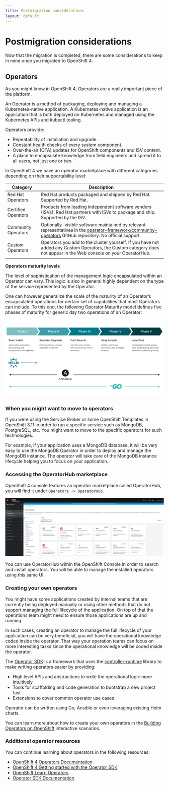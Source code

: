 ```yaml
---
title: Postmigration considerations
layout: default
---
```


# Postmigration considerations

Now that the migration is completed, there are some considerations to keep in mind once you migrated to OpenShift 4.

## Operators

As you might know in OpenShift 4, Operators are a really important piece of the platform.

An Operator is a method of packaging, deploying and managing a Kubernetes-native application. A Kubernetes-native application is an application that is both deployed on Kubernetes and managed using the Kubernetes APIs and kubectl tooling.

Operators provide:

- Repeatability of installation and upgrade.
- Constant health checks of every system component.
- Over-the-air (OTA) updates for OpenShift components and ISV content.
- A place to encapsulate knowledge from field engineers and spread it to all users, not just one or two.

In OpenShift 4 we have an operator marketplace with different categories depending on their supportability level:

| Category            | Description                                                                                                                                                                                                           |
| ------------------- | --------------------------------------------------------------------------------------------------------------------------------------------------------------------------------------------------------------------- |
| Red Hat Operators   | Red Hat products packaged and shipped by Red Hat. Supported by Red Hat.                                                                                                                                               |
| Certified Operators | Products from leading independent software vendors (ISVs). Red Hat partners with ISVs to package and ship. Supported by the ISV.                                                                                      |
| Community Operators | Optionally-visible software maintained by relevant representatives in the [operator-framework/community-operators](https://github.com/operator-framework/community-operators) GitHub repository. No official support. |
| Custom Operators    | Operators you add to the cluster yourself. If you have not added any Custom Operators, the Custom category does not appear in the Web console on your OperatorHub.                                                    |
|                     |                                                                                                                                                                                                                       |

**Operators maturity levels**

The level of sophistication of the management logic encapsulated within an Operator can vary. This logic is also in general highly dependent on the type of the service represented by the Operator.

One can however generalize the scale of the maturity of an Operator’s encapsulated operations for certain set of capabilities that most Operators can include. To this end, the following Operator Maturity model defines five phases of maturity for generic day two operations of an Operator:

![Operator Maturity Levels](./images/operator-maturity-levels.png)

### **When you might want to move to operators**

If you were using the Service Broker or some OpenShift Templates in OpenShift 3.11 in order to run a specific service such as MongoDB, PostgreSQL, etc. You might want to move to the specific operators for such technologies.

For example, if your application uses a MongoDB database, it will be very easy to use the MongoDB Operator in order to deploy and manage the MongoDB instance. The operator will take care of the MongoDB instance lifecycle helping you to focus on your application.

### **Accessing the OperatorHub marketplace**

OpenShift 4 console features an operator marketplace called OperatorHub, you will find it under `Operators -> OperatorHub`.

![OpenShift4 OperatorHub](./images/openshif4-operatorhub.png)

You can use OperatorHub within the OpenShift Console in order to search and install operators. You will be able to manage the installed operators using this same UI.

### **Creating your own operators**

You might have some applications created by internal teams that are currently being deployed manually or using other methods that do not support managing the full lifecycle of the application. On top of that the operations team might need to ensure those applications are up and running.

In such cases, creating an operator to manage the full lifecycle of your application can be very beneficial, you will have the operational knowledge coded inside the operator. That way your operation teams can focus on more interesting tasks since the operational knowledge will be coded inside the operator.

The [Operator SDK](https://github.com/operator-framework/operator-sdk) is a framework that uses the [controller-runtime](https://github.com/kubernetes-sigs/controller-runtime) library to make writing operators easier by providing:

- High level APIs and abstractions to write the operational logic more intuitively
- Tools for scaffolding and code generation to bootstrap a new project fast
- Extensions to cover common operator use cases

Operator can be written using Go, Ansible or even leveraging existing Helm charts.

You can learn more about how to create your own operators in the [Building Operators on OpenShift](https://learn.openshift.com/operatorframework/) interactive scenarios.

### **Additional operator resources**

You can continue learning about operators in the following resources:

- [OpenShift 4 Operators Documentation](https://docs.openshift.com/container-platform/4.6/operators/understanding/olm-what-operators-are.html)
- [OpenShift 4 Getting started with the Operator SDK](https://docs.openshift.com/container-platform/4.6/operators/operator_sdk/osdk-getting-started.html)
- [OpenShift Learn Operators](https://www.openshift.com/learn/topics/operators)
- [Operator SDK Documentation](https://sdk.operatorframework.io/)

